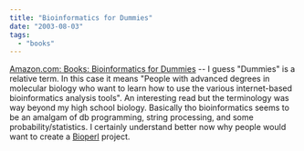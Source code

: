 ```yaml
---
title: "Bioinformatics for Dummies"
date: "2003-08-03"
tags: 
  - "books"
---
```


[Amazon.com: Books: Bioinformatics for Dummies](http://www.amazon.com/exec/obidos/tg/detail/-/0764516965/qid=1059970722/sr=8-1/ref=sr_8_1/103-6178200-5387869?v=glance&s=books&n=507846 "Amazon.com: Books: Bioinformatics for Dummies") -- I guess "Dummies" is a relative term. In this case it means "People with advanced degrees in molecular biology who want to learn how to use the various internet-based bioinformatics analysis tools". An interesting read but the terminology was way beyond my high school biology. Basically tho bioinformatics seems to be an amalgam of db programming, string processing, and some probability/statistics. I certainly understand better now why people would want to create a [Bioperl](http://www.bioperl.org) project.
